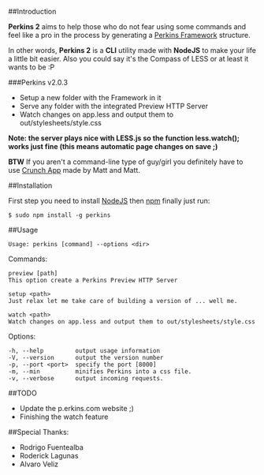 ##Introduction

**Perkins 2** aims to help those who do not fear using some commands and feel like a pro in the process by generating a [Perkins Framework](http://p.erkins.com/) structure.

In other words, **Perkins 2** is a **CLI** utility made with **NodeJS** to make your life a little bit easier. Also you could say it's the Compass of LESS or at least it wants to be :P

###Perkins v2.0.3
  - Setup a new folder with the Framework in it
  - Serve any folder with the integrated Preview HTTP Server
  - Watch changes on app.less and output them to out/stylesheets/style.css

**Note: the server plays nice with LESS.js so the function less.watch(); works just fine (this means automatic page changes on save ;)**

**BTW** If you aren't a command-line type of guy/girl you definitely have to use [Crunch App](http://crunchapp.net/) made by Matt and Matt.

##Installation

First step you need to install [NodeJS](http://nodejs.org/) then [npm](http://npmjs.org/) finally just run:

    $ sudo npm install -g perkins

##Usage

    Usage: perkins [command] --options <dir>

  Commands:

    preview [path]
    This option create a Perkins Preview HTTP Server
    
    setup <path>
    Just relax let me take care of building a version of ... well me.
    
    watch <path>
    Watch changes on app.less and output them to out/stylesheets/style.css

  Options:

    -h, --help         output usage information
    -V, --version      output the version number
    -p, --port <port>  specify the port [8000]
    -m, --min          minifies Perkins into a css file.
    -v, --verbose      output incoming requests.

##TODO
  - Update the p.erkins.com website ;)
  - Finishing the watch feature
  
##Special Thanks:
  - Rodrigo Fuentealba
  - Roderick Lagunas
  - Alvaro Veliz